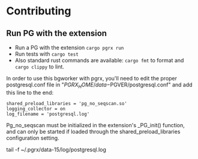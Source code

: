# Contributing

## Run PG with the extension
- Run a PG with the extension `cargo pgrx run`
- Run tests with `cargo test`
- Also standard rust commands are available: `cargo fmt` to format and `cargo clippy` to lint.

In order to use this bgworker with pgrx, you'll need to edit the proper postgresql.conf file in "${PGRX_HOME}/data-$PGVER/postgresql.conf" and add this line to the end:

    shared_preload_libraries = 'pg_no_seqscan.so'
    logging_collector = on
    log_filename = 'postgresql.log'

Pg_no_seqscan must be initialized in the extension's _PG_init() function, and can only be started if loaded through the shared_preload_libraries configuration setting.


tail -f ~/.pgrx/data-15/log/postgresql.log
